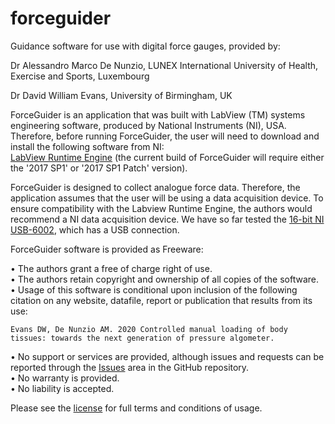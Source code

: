 # forceguider

Guidance software for use with digital force gauges, provided by:

Dr Alessandro Marco De Nunzio, LUNEX International University of Health, Exercise and Sports, Luxembourg

Dr David William Evans, University of Birmingham, UK


ForceGuider is an application that was built with LabView (TM) systems engineering software, produced by National Instruments (NI), USA. Therefore, before running ForceGuider, the user will need to download and install the following software from NI:
<br>
<a href="https://www.ni.com/en-gb/support/downloads/software-products/download.labview.html">LabView Runtime Engine</a> (the current build of ForceGuider will require either the '2017 SP1' or '2017 SP1 Patch' version).
<br>

ForceGuider is designed to collect analogue force data. Therefore, the application assumes that the user will be using a data acquisition device. To ensure compatibility with the Labview Runtime Engine, the authors would recommend a NI data acquisition device. We have so far tested the <a href="https://www.ni.com/en-gb/support/model.usb-6002.html">16-bit NI USB-6002</a>, which has a USB connection.
<br>


ForceGuider software is provided as Freeware:

•	The authors grant a free of charge right of use. <br>
•	The authors retain copyright and ownership of all copies of the software. <br>
•	Usage of this software is conditional upon inclusion of the following citation on any website, datafile, report or publication that results from its use:

    Evans DW, De Nunzio AM. 2020 Controlled manual loading of body tissues: towards the next generation of pressure algometer.
    
•	No support or services are provided, although issues and requests can be reported through the <a href="https://github.com/usetheforcegauge/forceguider/issues">Issues</a> area in the GitHub repository. <br>
•	No warranty is provided. <br>
•	No liability is accepted. <br>

Please see the <a href="https://github.com/usetheforcegauge/forceguider/blob/master/LICENSE">license</a> for full terms and conditions of usage.

